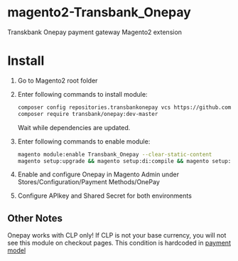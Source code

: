 magento2-Transbank_Onepay
======================

Transkbank Onepay payment gateway Magento2 extension

Install
=======

1. Go to Magento2 root folder

2. Enter following commands to install module:

    ```bash
    composer config repositories.transbankonepay vcs https://github.com/TransbankDevelopers/transbank-plugin-magento2-onepay.git
	composer require transbank/onepay:dev-master
    ```
   Wait while dependencies are updated.

3. Enter following commands to enable module:

    ```bash
    magento module:enable Transbank_Onepay --clear-static-content
	magento setup:upgrade && magento setup:di:compile && magento setup:static-content:deploy
    ```
4. Enable and configure Onepay in Magento Admin under Stores/Configuration/Payment Methods/OnePay

5. Configure APIkey and Shared Secret for both environments


## Other Notes

Onepay works with CLP only! If CLP is not your base currency, you will not see this module on checkout pages. This condition is hardcoded in [payment model](https://github.com/TransbankDevelopers/transbank-plugin-magento2-onepay/blob/master/Model/Onepay.php)